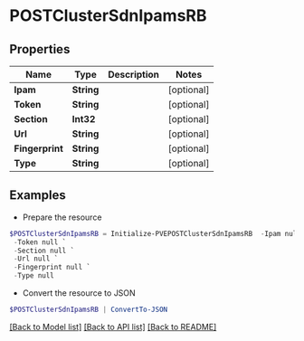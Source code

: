 # POSTClusterSdnIpamsRB
## Properties

Name | Type | Description | Notes
------------ | ------------- | ------------- | -------------
**Ipam** | **String** |  | [optional] 
**Token** | **String** |  | [optional] 
**Section** | **Int32** |  | [optional] 
**Url** | **String** |  | [optional] 
**Fingerprint** | **String** |  | [optional] 
**Type** | **String** |  | [optional] 

## Examples

- Prepare the resource
```powershell
$POSTClusterSdnIpamsRB = Initialize-PVEPOSTClusterSdnIpamsRB  -Ipam null `
 -Token null `
 -Section null `
 -Url null `
 -Fingerprint null `
 -Type null
```

- Convert the resource to JSON
```powershell
$POSTClusterSdnIpamsRB | ConvertTo-JSON
```

[[Back to Model list]](../README.md#documentation-for-models) [[Back to API list]](../README.md#documentation-for-api-endpoints) [[Back to README]](../README.md)

